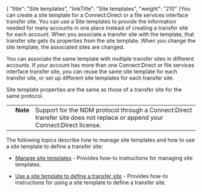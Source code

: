 {
    "title": "Site templates",
    "linkTitle": "Site templates",
    "weight": "210"
}You can create a site template for a Connect:Direct or a file services interface transfer site. You can use a Site templates to provide the information needed for many accounts in one place instead of creating a transfer site for each account. When you associate a transfer site with the template, that transfer site gets its properties from the site template. When you change the site template, the associated sites are changed.

You can associate the same template with multiple transfer sites in different accounts. If your account has more than one Connect:Direct or file services interface transfer site, you can reuse the same site template for each transfer site, or set up different site templates for each transfer site.

Site template properties are the same as those of a transfer site for the same protocol.

<table cellpadding="0" cellspacing="0">
   <col/>
   <col/>
   <col/>
      <tr>
         <td valign="top">         </td>
         <td valign="top"><span><b>Note</b></span>
         </td>
         <td data-mc-autonum="&lt;b&gt;Note&lt;/b&gt;" valign="top">Support for the NDM protocol through a Connect:Direct transfer site does not replace or append your Connect:Direct license.         </td>
      </tr>
</table>

The following topics describe how to manage site templates and how to use a site template to define a transfer site:

-   [Manage site templates](t_st_sitetemplates) - Provides how-to instructions for managing site templates.
-   [Use a site template to define a transfer site](t_st_usesitetemplate) - Provides how-to instructions for using a site template to define a transfer site.

